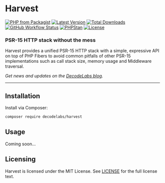 # Harvest

[![PHP from Packagist](https://img.shields.io/packagist/php-v/decodelabs/harvest?style=flat)](https://packagist.org/packages/decodelabs/harvest)
[![Latest Version](https://img.shields.io/packagist/v/decodelabs/harvest.svg?style=flat)](https://packagist.org/packages/decodelabs/harvest)
[![Total Downloads](https://img.shields.io/packagist/dt/decodelabs/harvest.svg?style=flat)](https://packagist.org/packages/decodelabs/harvest)
[![GitHub Workflow Status](https://img.shields.io/github/actions/workflow/status/decodelabs/harvest/integrate.yml?branch=develop)](https://github.com/decodelabs/harvest/actions/workflows/integrate.yml)
[![PHPStan](https://img.shields.io/badge/PHPStan-enabled-44CC11.svg?longCache=true&style=flat)](https://github.com/phpstan/phpstan)
[![License](https://img.shields.io/packagist/l/decodelabs/harvest?style=flat)](https://packagist.org/packages/decodelabs/harvest)

### PSR-15 HTTP stack without the mess

Harvest provides a unified PSR-15 HTTP stack with a simple, expressive API on top of PHP Fibers to avoid common pitfalls of other PSR-15 implementations such as call stack size, memory usage and Middleware traversal.

_Get news and updates on the [DecodeLabs blog](https://blog.decodelabs.com)._

---

## Installation

Install via Composer:

```bash
composer require decodelabs/harvest
```

## Usage

Coming soon...

## Licensing

Harvest is licensed under the MIT License. See [LICENSE](./LICENSE) for the full license text.
